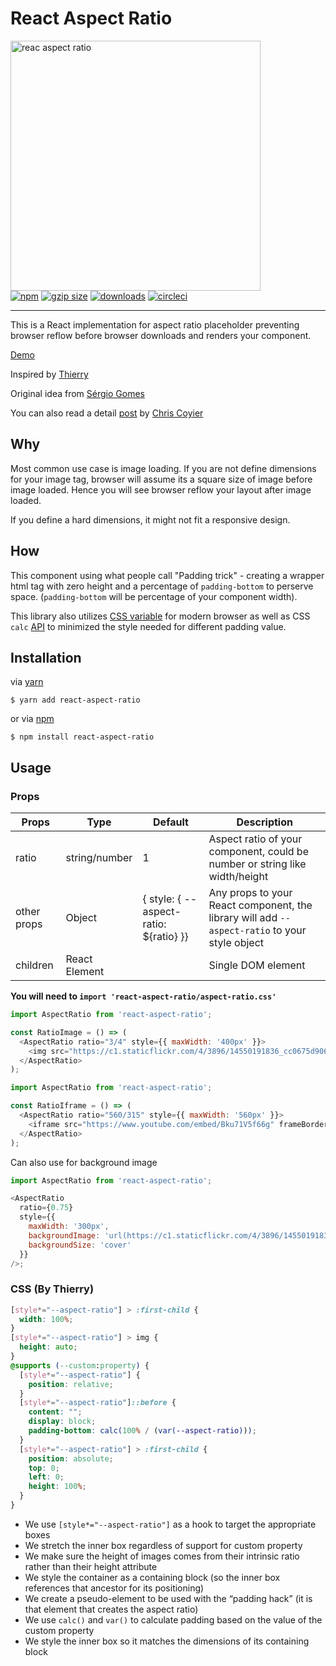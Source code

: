 <p align="center">
    <h1>React Aspect Ratio</h1>
  <img src="https://cloud.githubusercontent.com/assets/3906130/23882532/7e0cd586-081e-11e7-995f-005196385335.jpg" width="400" alt="reac aspect ratio">
  <br>
  <a href="https://www.npmjs.org/package/react-aspect-ratio"><img src="https://img.shields.io/npm/v/react-aspect-ratio.svg?style=flat" alt="npm"></a>
  <a href="https://unpkg.com/react-aspect-ratio"><img src="https://img.badgesize.io/https://unpkg.com/react-aspect-ratio/dist/es/index.js?compression=gzip" alt="gzip size"></a>
  <a href="https://www.npmjs.com/package/react-aspect-ratio"><img src="https://img.shields.io/npm/dt/react-aspect-ratio.svg" alt="downloads" ></a>
  <a href="https://circleci.com/gh/roderickhsiao/react-aspect-ratio"><img src="https://circleci.com/gh/roderickhsiao/react-aspect-ratio.svg?style=svg" alt="circleci"></a>
</p>

<hr>
This is a React implementation for aspect ratio placeholder preventing browser reflow before browser downloads and renders your component.

[Demo](https://roderickhsiao.github.io/react-aspect-ratio/)

Inspired by [Thierry](https://twitter.com/thierrykoblentz)

Original idea from [Sérgio Gomes](https://twitter.com/sergiomdgomes)

You can also read a detail [post](https://css-tricks.com/aspect-ratio-boxes/) by [Chris Coyier](https://twitter.com/chriscoyier)

## Why

Most common use case is image loading. If you are not define dimensions for your image tag, browser will assume its a square size of image before image loaded. Hence you will see browser reflow your layout after image loaded.

If you define a hard dimensions, it might not fit a responsive design.

## How

This component using what people call "Padding trick" - creating a wrapper html tag with zero height and a percentage of `padding-bottom` to perserve space. (`padding-bottom` will be percentage of your component width).

This library also utilizes [CSS variable](https://developer.mozilla.org/en-US/docs/Web/CSS/Using_CSS_variables) for modern browser as well as CSS `calc` [API](https://developer.mozilla.org/en-US/docs/Web/CSS/calc) to minimized the style needed for different padding value.


## Installation

via [yarn](https://yarnpkg.com/en/docs)

```
$ yarn add react-aspect-ratio
```

or via [npm](https://docs.npmjs.com/)

```
$ npm install react-aspect-ratio
```

## Usage

### Props

| Props       | Type          | Default                                     | Description                                                                                   |
|-------------|---------------|---------------------------------------------|-----------------------------------------------------------------------------------------------|
| ratio       | string/number | 1                                           | Aspect ratio of your component, could be number or string like width/height                   |
| other props | Object        | {  style: {  --aspect-ratio: ${ratio}    }} | Any props to your React component, the library will add `--aspect-ratio` to your style object |
| children    | React Element |                                             | Single DOM element                                                                            |

**You will need to `import 'react-aspect-ratio/aspect-ratio.css'`**

```js
import AspectRatio from 'react-aspect-ratio';

const RatioImage = () => (
  <AspectRatio ratio="3/4" style={{ maxWidth: '400px' }}>
    <img src="https://c1.staticflickr.com/4/3896/14550191836_cc0675d906.jpg" />
  </AspectRatio>
);
```

```js
import AspectRatio from 'react-aspect-ratio';

const RatioIframe = () => (
  <AspectRatio ratio="560/315" style={{ maxWidth: '560px' }}>
    <iframe src="https://www.youtube.com/embed/Bku71V5f66g" frameBorder="0" allowFullScreen />
  </AspectRatio>
);
```

Can also use for background image

```js
import AspectRatio from 'react-aspect-ratio';

<AspectRatio
  ratio={0.75}
  style={{
    maxWidth: '300px',
    backgroundImage: 'url(https://c1.staticflickr.com/4/3896/14550191836_cc0675d906.jpg)',
    backgroundSize: 'cover'
  }}
/>;
```


### CSS (By Thierry)

```css
[style*="--aspect-ratio"] > :first-child {
  width: 100%;
}
[style*="--aspect-ratio"] > img {  
  height: auto;
} 
@supports (--custom:property) {
  [style*="--aspect-ratio"] {
    position: relative;
  }
  [style*="--aspect-ratio"]::before {
    content: "";
    display: block;
    padding-bottom: calc(100% / (var(--aspect-ratio)));
  }  
  [style*="--aspect-ratio"] > :first-child {
    position: absolute;
    top: 0;
    left: 0;
    height: 100%;
  }  
}
```

- We use `[style*="--aspect-ratio"]` as a hook to target the appropriate boxes
- We stretch the inner box regardless of support for custom property
- We make sure the height of images comes from their intrinsic ratio rather than their height attribute
- We style the container as a containing block (so the inner box references that ancestor for its positioning)
- We create a pseudo-element to be used with the “padding hack” (it is that element that creates the aspect ratio)
- We use `calc()` and `var()` to calculate padding based on the value of the custom property
- We style the inner box so it matches the dimensions of its containing block

